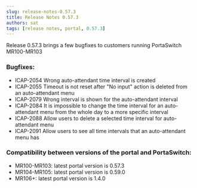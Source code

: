 ```yaml
---
slug: release-notes-0.57.3
title: Release Notes 0.57.3
authors: sat
tags: [release notes, portal, 0.57.3]
---
```


Release 0.57.3 brings a few bugfixes to customers running PortaSwitch MR100-MR103

### Bugfixes:
- ICAP-2054 Wrong auto-attendant time interval is created
- ICAP-2055 Timeout is not reset after "No input" action is deleted from an auto-attendant menu
- ICAP-2079 Wrong interval is shown for the auto-attendant interval
- ICAP-2084 It is impossible to change the time interval for an auto-attendant menu from the whole day to a more specific interval
- ICAP-2088 Allow users to delete a selected time interval for auto-attendant menu
- ICAP-2091 Allow users to see all time intervals that an auto-attendant menu has

<!--truncate-->

### Compatibility between versions of the portal and PortaSwitch:
 - MR100-MR103:	latest portal version is 0.57.3
 - MR104-MR105:	latest portal version is 0.59.0
 - MR106+: latest portal version is 1.4.0